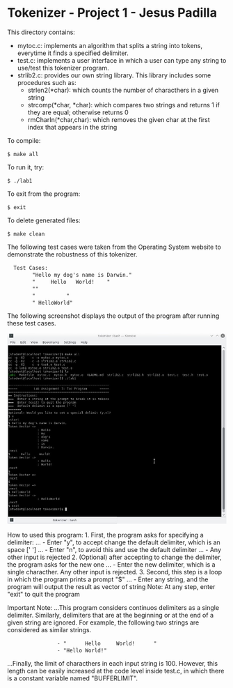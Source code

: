

# Tokenizer - Project 1 - Jesus Padilla #

This directory contains:
* mytoc.c: implements an algorithm that splits a string into tokens, everytime it finds a specified
  delimiter.
* test.c: implements a user interface in which a user can type any string to use/test this tokenizer program.
* strlib2.c: provides our own string library. This library includes some procedures such as:
    - strlen2(*char): which counts the number of characthers in a given string
    - strcomp(*char, *char): which compares two strings and returns 1 if they are equal; otherwise returns 0
    - rmCharIn(*char,char): which removes the given char at the first index that appears in the string

To compile:
~~~
$ make all
~~~

To run it, try:
~~~
$ ./lab1
~~~

To exit from the program:
~~~
$ exit
~~~

To delete generated files:
~~~
$ make clean
~~~

The following test cases were taken from the Operating System website to demonstrate the robustness of this tokenizer.

      Test Cases:
            "Hello my dog's name is Darwin."
            "     Hello   World!    "
            ""
            "          "
            " HelloWorld"
            
The following screenshot displays the output of the program after running these test cases.

![Alt text](https://github.com/2017-fall-os/tokenizer-lab-f17-jjpadillamendez/blob/master/tokenizer/testcases.jpg?raw=true)

How to used this program:
    1. First, the program asks for specifying a delimiter:
       ... - Enter "y", to accept change the default delimiter, which is an space [' ']
       ... - Enter "n", to avoid this and use the default delimiter
       ... - Any other input is rejected
    2. (Optional) after accepting to change the delimiter, the program asks for the new one
       ... - Enter the new delimiter, which is a single characther. Any other input is rejected.
    3. Second, this step is a loop in which the program prints a prompt "$"
       ... - Enter any string, and the program will output the result as vector of string
    Note: At any step, enter "exit" to quit the program
    
Important Note: 
...This program considers continuos delimiters as a single delimiter. Similarly, delimiters that are at the beginning or at the end of a given string are ignored. For example, the following two strings are considered as similar strings.
    
                    - "      Hello     World!      "
                    - "Hello World!"
                    
...Finally, the limit of characthers in each input string is 100. However, this length can be easily increased at the code level inside test.c, in which there is a constant variable named "BUFFERLIMIT".
    
